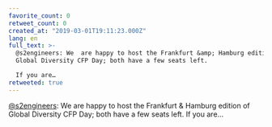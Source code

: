 ```yaml
---
favorite_count: 0
retweet_count: 0
created_at: "2019-03-01T19:11:23.000Z"
lang: en
full_text: >-
  @s2engineers: We  are happy to host the Frankfurt &amp; Hamburg edition of
  Global Diversity CFP Day; both have a few seats left.

  If you are…
retweeted: true
---
```


[@s2engineers](https://twitter.com/s2engineers): We are happy to host the
Frankfurt &amp; Hamburg edition of Global Diversity CFP Day; both have a few
seats left. If you are…
